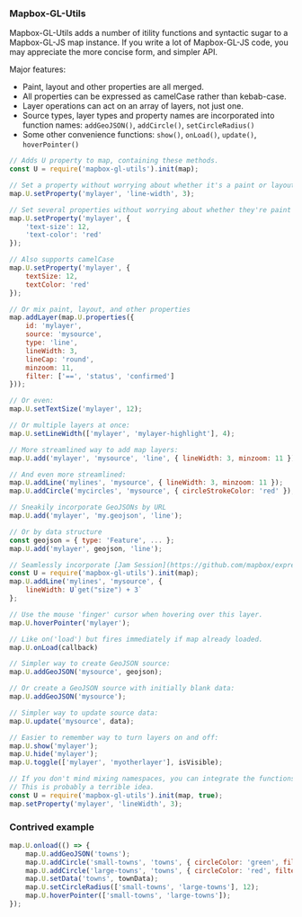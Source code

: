 ### Mapbox-GL-Utils

Mapbox-GL-Utils adds a number of itility functions and syntactic sugar to a Mapbox-GL-JS map instance. If you write a lot of Mapbox-GL-JS code, you may appreciate the more concise form, and simpler API.

Major features:

* Paint, layout and other properties are all merged.
* All properties can be expressed as camelCase rather than kebab-case.
* Layer operations can act on an array of layers, not just one.
* Source types, layer types and property names are incorporated into function names: `addGeoJSON()`, `addCircle()`, `setCircleRadius()`
* Some other convenience functions: `show()`, `onLoad()`, `update()`, `hoverPointer()`

```js
// Adds U property to map, containing these methods.
const U = require('mapbox-gl-utils').init(map);

// Set a property without worrying about whether it's a paint or layout property.
map.U.setProperty('mylayer', 'line-width', 3);

// Set several properties without worrying about whether they're paint or layout
map.U.setProperty('mylayer', {
    'text-size': 12,
    'text-color': 'red'
});

// Also supports camelCase
map.U.setProperty('mylayer', {
    textSize: 12,
    textColor: 'red'
});

// Or mix paint, layout, and other properties
map.addLayer(map.U.properties({
    id: 'mylayer',
    source: 'mysource',
    type: 'line',
    lineWidth: 3,
    lineCap: 'round',
    minzoom: 11,
    filter: ['==', 'status', 'confirmed']
}));

// Or even:
map.U.setTextSize('mylayer', 12);

// Or multiple layers at once:
map.U.setLineWidth(['mylayer', 'mylayer-highlight'], 4);

// More streamlined way to add map layers:
map.U.add('mylayer', 'mysource', 'line', { lineWidth: 3, minzoom: 11 });

// And even more streamlined:
map.U.addLine('mylines', 'mysource', { lineWidth: 3, minzoom: 11 });
map.U.addCircle('mycircles', 'mysource', { circleStrokeColor: 'red' });

// Sneakily incorporate GeoJSONs by URL
map.U.add('mylayer', 'my.geojson', 'line');

// Or by data structure
const geojson = { type: 'Feature', ... };
map.U.add('mylayer', geojson, 'line');

// Seamlessly incorporate [Jam Session](https://github.com/mapbox/expression-jamsession) expressions:
const U = require('mapbox-gl-utils').init(map);
map.U.addLine('mylines', 'mysource', { 
    lineWidth: U`get("size") + 3`
};

// Use the mouse 'finger' cursor when hovering over this layer.
map.U.hoverPointer('mylayer'); 

// Like on('load') but fires immediately if map already loaded.
map.U.onLoad(callback)

// Simpler way to create GeoJSON source:
map.U.addGeoJSON('mysource', geojson);

// Or create a GeoJSON source with initially blank data:
map.U.addGeoJSON('mysource');

// Simpler way to update source data:
map.U.update('mysource', data);

// Easier to remember way to turn layers on and off:
map.U.show('mylayer');
map.U.hide('mylayer');
map.U.toggle(['mylayer', 'myotherlayer'], isVisible);

// If you don't mind mixing namespaces, you can integrate the functions directly onto the map object.
// This is probably a terrible idea.
const U = require('mapbox-gl-utils').init(map, true);
map.setProperty('mylayer', 'lineWidth', 3);
```

### Contrived example
```js
map.U.onload(() => {
    map.U.addGeoJSON('towns');
    map.U.addCircle('small-towns', 'towns', { circleColor: 'green', filter: U`"size" == "small"`});
    map.U.addCircle('large-towns', 'towns', { circleColor: 'red', filter: U`"size" == "large"`});
    map.U.setData('towns', townData);
    map.U.setCircleRadius(['small-towns', 'large-towns'], 12);
    map.U.hoverPointer(['small-towns', 'large-towns']);
});

```



